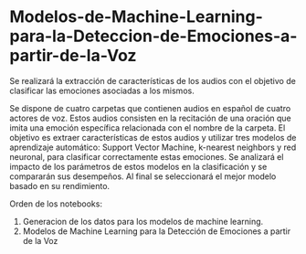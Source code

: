 # Modelos-de-Machine-Learning-para-la-Deteccion-de-Emociones-a-partir-de-la-Voz
Se realizará la extracción de características de los audios con el objetivo de clasificar las emociones asociadas a los mismos.

Se dispone de cuatro carpetas que contienen audios en español de cuatro actores de voz. Estos audios consisten en la recitación de una oración que imita una emoción específica relacionada con el nombre de la carpeta. El objetivo es extraer características de estos audios y utilizar tres modelos de aprendizaje automático: Support Vector Machine, k-nearest neighbors y red neuronal, para clasificar correctamente estas emociones. Se analizará el impacto de los parámetros de estos modelos en la clasificación y se compararán sus desempeños. Al final se seleccionará el mejor modelo basado en su rendimiento.

Orden de los notebooks:
1) Generacion de los datos para los modelos de machine learning.
2) Modelos de Machine Learning para la Detección de Emociones a partir de la Voz
